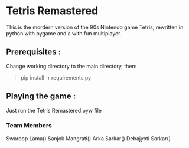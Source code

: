 # Tetris Remastered
This is the mordern version of the 90s Nintendo game Tetris, rewritten in python with pygame and a with fun multiplayer.

## Prerequisites :
Change working directory to the main directory, then:
>pip install -r requirements.py

## Playing the game :
Just run the Tetris Remastered.pyw file

### Team Members
Swaroop Lama()
Sanjok Mangrati()
Arka Sarkar()
Debajyoti Sarkar()
